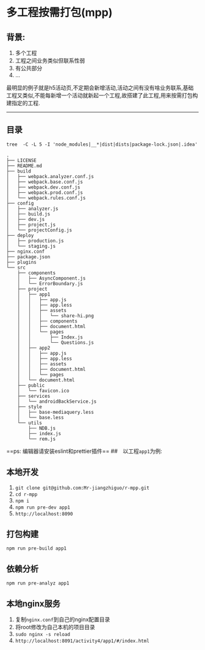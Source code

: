 # 多工程按需打包(mpp)

## 背景:
1. 多个工程
2. 工程之间业务类似但联系性弱
3. 有公共部分
4. ...

最明显的例子就是h5活动页,不定期会新增活动,活动之间有没有啥业务联系,基础工程又类似,不能每新增一个活动就新起一个工程,故搭建了此工程,用来按需打包构建指定的工程.

---
## 目录
`tree  -C -L 5 -I 'node_modules|__*|dist|dists|package-lock.json|.idea'`
```
.
├── LICENSE
├── README.md
├── build
│   ├── webpack.analyzer.conf.js
│   ├── webpack.base.conf.js
│   ├── webpack.dev.conf.js
│   ├── webpack.prod.conf.js
│   └── webpack.rules.conf.js
├── config
│   ├── analyzer.js
│   ├── build.js
│   ├── dev.js
│   ├── project.js
│   └── projectConfig.js
├── deploy
│   ├── production.js
│   └── staging.js
├── nginx.conf
├── package.json
├── plugins
└── src
    ├── components
    │   ├── AsyncComponent.js
    │   └── ErrorBoundary.js
    ├── project
    │   ├── app1
    │   │   ├── app.js
    │   │   ├── app.less
    │   │   ├── assets
    │   │   │   └── share-hi.png
    │   │   ├── components
    │   │   ├── document.html
    │   │   └── pages
    │   │       ├── Index.js
    │   │       └── Questions.js
    │   ├── app2
    │   │   ├── app.js
    │   │   ├── app.less
    │   │   ├── assets
    │   │   ├── document.html
    │   │   └── pages
    │   └── document.html
    ├── public
    │   └── favicon.ico
    ├── services
    │   └── androidBackService.js
    ├── style
    │   ├── base-mediaquery.less
    │   └── base.less
    └── utils
        ├── NDB.js
        ├── index.js
        └── rem.js
```
==ps: 编辑器请安装eslint和prettier插件==
##　以工程`app1`为例:
## 本地开发
1. `git clone git@github.com:Mr-jiangzhiguo/r-mpp.git`
2. `cd r-mpp`
3. `npm i`
4. `npm run pre-dev app1`
5. `http://localhost:8090`

## 打包构建
`npm run pre-build app1`

## 依赖分析
`npm run pre-analyz app1`

## 本地nginx服务
1. 复制`nginx.conf`到自己的nginx配置目录
2. 将root修改为自己本机的项目目录
3. `sudo nginx -s reload`
4. `http://localhost:8091/activity4/app1/#/index.html`
